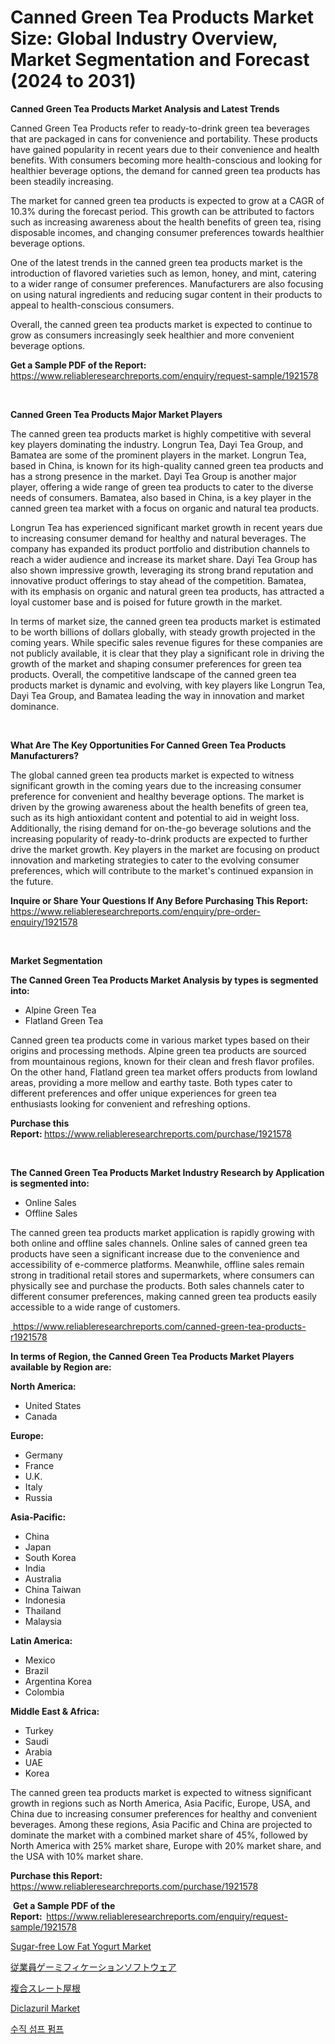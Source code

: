 <p><h1>Canned Green Tea Products Market Size: Global Industry Overview, Market Segmentation and Forecast (2024 to 2031)</h1></p><p><strong>Canned Green Tea Products Market Analysis and Latest Trends</strong></p>
<p><p>Canned Green Tea Products refer to ready-to-drink green tea beverages that are packaged in cans for convenience and portability. These products have gained popularity in recent years due to their convenience and health benefits. With consumers becoming more health-conscious and looking for healthier beverage options, the demand for canned green tea products has been steadily increasing.</p><p>The market for canned green tea products is expected to grow at a CAGR of 10.3% during the forecast period. This growth can be attributed to factors such as increasing awareness about the health benefits of green tea, rising disposable incomes, and changing consumer preferences towards healthier beverage options.</p><p>One of the latest trends in the canned green tea products market is the introduction of flavored varieties such as lemon, honey, and mint, catering to a wider range of consumer preferences. Manufacturers are also focusing on using natural ingredients and reducing sugar content in their products to appeal to health-conscious consumers.</p><p>Overall, the canned green tea products market is expected to continue to grow as consumers increasingly seek healthier and more convenient beverage options.</p></p>
<p><strong>Get a Sample PDF of the Report:&nbsp;</strong> <a href="https://www.reliableresearchreports.com/enquiry/request-sample/1921578">https://www.reliableresearchreports.com/enquiry/request-sample/1921578</a></p>
<p>&nbsp;</p>
<p><strong>Canned Green Tea Products Major Market Players</strong></p>
<p><p>The canned green tea products market is highly competitive with several key players dominating the industry. Longrun Tea, Dayi Tea Group, and Bamatea are some of the prominent players in the market. Longrun Tea, based in China, is known for its high-quality canned green tea products and has a strong presence in the market. Dayi Tea Group is another major player, offering a wide range of green tea products to cater to the diverse needs of consumers. Bamatea, also based in China, is a key player in the canned green tea market with a focus on organic and natural tea products.</p><p>Longrun Tea has experienced significant market growth in recent years due to increasing consumer demand for healthy and natural beverages. The company has expanded its product portfolio and distribution channels to reach a wider audience and increase its market share. Dayi Tea Group has also shown impressive growth, leveraging its strong brand reputation and innovative product offerings to stay ahead of the competition. Bamatea, with its emphasis on organic and natural green tea products, has attracted a loyal customer base and is poised for future growth in the market.</p><p>In terms of market size, the canned green tea products market is estimated to be worth billions of dollars globally, with steady growth projected in the coming years. While specific sales revenue figures for these companies are not publicly available, it is clear that they play a significant role in driving the growth of the market and shaping consumer preferences for green tea products. Overall, the competitive landscape of the canned green tea products market is dynamic and evolving, with key players like Longrun Tea, Dayi Tea Group, and Bamatea leading the way in innovation and market dominance.</p></p>
<p>&nbsp;</p>
<p><strong>What Are The Key Opportunities For Canned Green Tea Products Manufacturers?</strong></p>
<p><p>The global canned green tea products market is expected to witness significant growth in the coming years due to the increasing consumer preference for convenient and healthy beverage options. The market is driven by the growing awareness about the health benefits of green tea, such as its high antioxidant content and potential to aid in weight loss. Additionally, the rising demand for on-the-go beverage solutions and the increasing popularity of ready-to-drink products are expected to further drive the market growth. Key players in the market are focusing on product innovation and marketing strategies to cater to the evolving consumer preferences, which will contribute to the market's continued expansion in the future.</p></p>
<p><strong>Inquire or Share Your Questions If Any Before Purchasing This Report:</strong> <a href="https://www.reliableresearchreports.com/enquiry/pre-order-enquiry/1921578">https://www.reliableresearchreports.com/enquiry/pre-order-enquiry/1921578</a></p>
<p>&nbsp;</p>
<p><strong>Market Segmentation</strong></p>
<p><strong>The Canned Green Tea Products Market Analysis by types is segmented into:</strong></p>
<p><ul><li>Alpine Green Tea</li><li>Flatland Green Tea</li></ul></p>
<p><p>Canned green tea products come in various market types based on their origins and processing methods. Alpine green tea products are sourced from mountainous regions, known for their clean and fresh flavor profiles. On the other hand, Flatland green tea market offers products from lowland areas, providing a more mellow and earthy taste. Both types cater to different preferences and offer unique experiences for green tea enthusiasts looking for convenient and refreshing options.</p></p>
<p><strong>Purchase this Report:&nbsp;</strong><a href="https://www.reliableresearchreports.com/purchase/1921578">https://www.reliableresearchreports.com/purchase/1921578</a></p>
<p>&nbsp;</p>
<p><strong>The Canned Green Tea Products Market Industry Research by Application is segmented into:</strong></p>
<p><ul><li>Online Sales</li><li>Offline Sales</li></ul></p>
<p><p>The canned green tea products market application is rapidly growing with both online and offline sales channels. Online sales of canned green tea products have seen a significant increase due to the convenience and accessibility of e-commerce platforms. Meanwhile, offline sales remain strong in traditional retail stores and supermarkets, where consumers can physically see and purchase the products. Both sales channels cater to different consumer preferences, making canned green tea products easily accessible to a wide range of customers.</p></p>
<p><a href="https://www.reliableresearchreports.com/canned-green-tea-products-r1921578">&nbsp;https://www.reliableresearchreports.com/canned-green-tea-products-r1921578</a></p>
<p><strong>In terms of Region, the Canned Green Tea Products Market Players available by Region are:</strong></p>
<p>
    <p> <strong> North America: </strong>
        <ul>
            <li>United States</li>
            <li>Canada</li>
        </ul>
        </p> 
    <p> <strong> Europe: </strong>
        <ul>
            <li>Germany</li>
            <li>France</li>
            <li>U.K.</li>
            <li>Italy</li>
            <li>Russia</li>
        </ul>
        </p> 
    <p> <strong> Asia-Pacific: </strong>
        <ul>
            <li>China</li>
            <li>Japan</li>
            <li>South Korea</li>
            <li>India</li>
            <li>Australia</li>
            <li>China Taiwan</li>
            <li>Indonesia</li>
            <li>Thailand</li>
            <li>Malaysia</li>
        </ul>
        </p> 
    <p> <strong> Latin America: </strong>
        <ul>
            <li>Mexico</li>
            <li>Brazil</li>
            <li>Argentina Korea</li>
            <li>Colombia</li>
        </ul>
        </p> 
    <p> <strong> Middle East & Africa: </strong>
        <ul>
            <li>Turkey</li>
            <li>Saudi</li>
            <li>Arabia</li>
            <li>UAE</li>
            <li>Korea</li>
        </ul>
    </p>
    </p>
<p><p>The canned green tea products market is expected to witness significant growth in regions such as North America, Asia Pacific, Europe, USA, and China due to increasing consumer preferences for healthy and convenient beverages. Among these regions, Asia Pacific and China are projected to dominate the market with a combined market share of 45%, followed by North America with 25% market share, Europe with 20% market share, and the USA with 10% market share.</p></p>
<p><strong>Purchase this Report: </strong><a href="https://www.reliableresearchreports.com/purchase/1921578">https://www.reliableresearchreports.com/purchase/1921578</a></p>
<p>&nbsp;<strong>Get a Sample PDF of the Report:&nbsp;&nbsp;</strong><a href="https://www.reliableresearchreports.com/enquiry/request-sample/1921578">https://www.reliableresearchreports.com/enquiry/request-sample/1921578</a></p>
<p><strong></strong></p>
<p><p><a href="https://github.com/dimitrishawkinswaynenp91rgz/Market-Research-Report-List-2/blob/main/sugar-free-low-fat-yogurt-market.md">Sugar-free Low Fat Yogurt Market</a></p><p><a href="https://medium.com/@randallrunte2023/%E5%BE%93%E6%A5%AD%E5%93%A1%E3%82%B2%E3%83%BC%E3%83%9F%E3%83%95%E3%82%A3%E3%82%B1%E3%83%BC%E3%82%B7%E3%83%A7%E3%83%B3%E3%82%BD%E3%83%95%E3%83%88%E3%82%A6%E3%82%A7%E3%82%A2%E5%B8%82%E5%A0%B4%E8%A6%8F%E6%A8%A1-%E5%B8%82%E5%A0%B4%E3%81%AE%E5%B1%95%E6%9C%9B%E3%81%A8%E5%B8%82%E5%A0%B4%E4%BA%88%E6%B8%AC-2024%E5%B9%B4%E3%81%8B%E3%82%892031%E5%B9%B4-1da4072213ae">従業員ゲーミフィケーションソフトウェア</a></p><p><a href="https://github.com/avbqbctihcbe2/Market-Research-Report-List-1/blob/main/848789619892.md">複合スレート屋根</a></p><p><a href="https://issuu.com/reportprime-2/docs/diclazuril-market-size-2030.pptx">Diclazuril Market</a></p><p><a href="https://github.com/hzumrdvas204296/Market-Research-Report-List-1/blob/main/479668218259.md">수직 섬프 펌프</a></p></p>